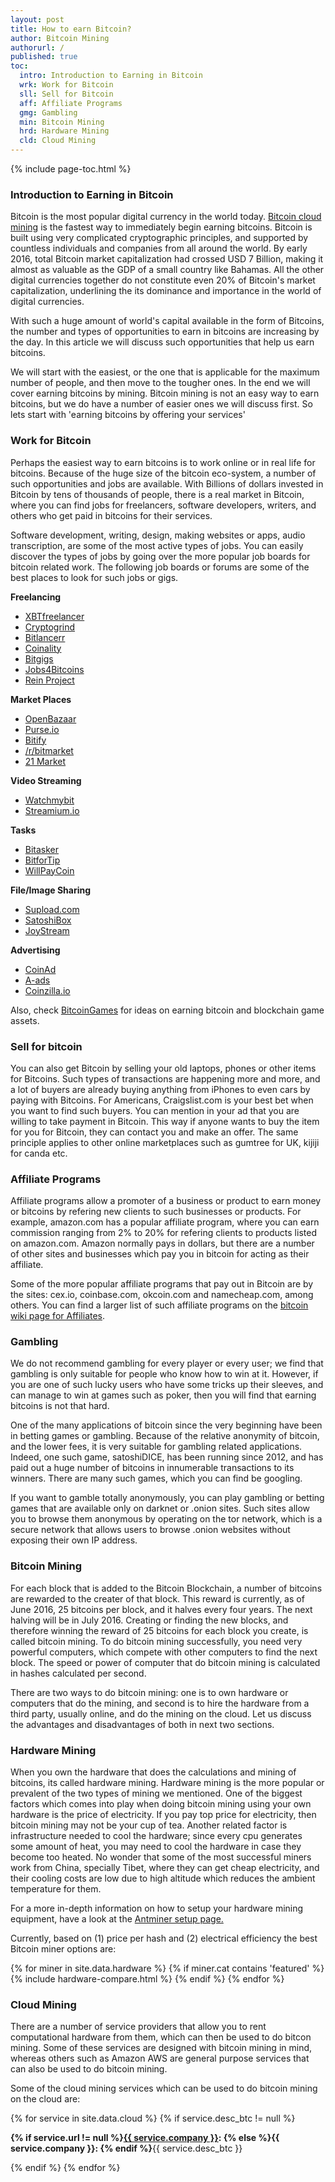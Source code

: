 ```yaml
---
layout: post
title: How to earn Bitcoin?
author: Bitcoin Mining
authorurl: /
published: true
toc:
  intro: Introduction to Earning in Bitcoin
  wrk: Work for Bitcoin
  sll: Sell for Bitcoin
  aff: Affiliate Programs
  gmg: Gambling
  min: Bitcoin Mining
  hrd: Hardware Mining
  cld: Cloud Mining
---
```


{% include page-toc.html %}

<h3 id="intro">Introduction to Earning in Bitcoin</h3>

Bitcoin is the most popular digital currency in the world today. <a href="/how-to-earn-bitcoin/#cld">Bitcoin cloud mining</a> is the fastest way to immediately begin earning bitcoins. Bitcoin is built using very complicated cryptographic principles, and supported by countless individuals and companies from all around the world. By early 2016, total Bitcoin market capitalization had crossed USD 7 Billion, making it almost as valuable as the GDP of a small country like Bahamas. All the other digital currencies together do not constitute even 20% of Bitcoin's market capitalization, underlining the its dominance and importance in the world of digital currencies.  

With such a huge amount of world's capital available in the form of Bitcoins, the number and types of opportunities to earn in bitcoins are increasing by the day. In this article we will discuss such opportunities that help us earn bitcoins. 

We will start with the easiest, or the one that is applicable for the maximum number of people, and then move to the tougher ones. In the end we will cover earning bitcoins by mining. Bitcoin mining is not an easy way to earn bitcoins, but we do have a number of easier ones we will discuss first. So lets start with 'earning bitcoins by offering your services'

<h3 id="wrk">Work for Bitcoin</h3>

Perhaps the easiest way to earn bitcoins is to work online or in real life for bitcoins. Because of the huge size of the bitcoin eco-system, a number of such opportunities and jobs are available. With Billions of dollars invested in Bitcoin by tens of thousands of people, there is a real market in Bitcoin, where you can find jobs for freelancers, software developers, writers, and others who get paid in bitcoins for their services. 

Software development, writing, design, making websites or apps, audio transcription, are some of the most active types of jobs. You can easily discover the types of jobs by going over the more popular job boards for bitcoin related work. The following job boards or forums are some of the best places to look for such jobs or gigs.

<p><strong>Freelancing</strong></p>

<ul>

<li><a href="https://www.xbtfreelancer.com/">XBTfreelancer</a></li>
<li><a href="http://www.cryptogrind.com/#!/">Cryptogrind</a></li>
<li><a href="http://bitlancerr.com/">Bitlancerr</a></li>
<li><a href="https://coinality.com/">Coinality</a></li>
<li><a href="http://bitgigs.com/">Bitgigs</a></li>
<li><a href="https://www.reddit.com/r/Jobs4Bitcoins/">Jobs4Bitcoins</a></li>
<li><a href="http://reinproject.org/">Rein Project</a></li>
</ul>

<p><strong>Market Places</strong></p>

<ul>
<li><a href="https://openbazaar.org/">OpenBazaar</a></li>
<li><a href="https://purse.io/merchants/">Purse.io</a></li>
<li><a href="https://bitify.com/">Bitify</a></li>
<li><a href="https://www.reddit.com/r/bitmarket">/r/bitmarket</a></li>
<li><a href="https://21.co/mkt/">21 Market</a></li>
</ul>

<p><strong>Video Streaming</strong></p>

<ul>
<li><a href="http://www.watchmybit.com/">Watchmybit</a></li>
<li><a href="https://streamium.io/">Streamium.io</a></li>
</ul>

<p><strong>Tasks</strong></p>

<ul>
<li><a href="http://www.bitasker.com/">Bitasker</a></li>
<li><a href="http://www.bitfortip.com/">BitforTip</a></li>
<li><a href="https://www.willpaycoin.com/">WillPayCoin</a></li>
</ul>

<p><strong>File/Image Sharing</strong></p>

<ul>
<li><a href="https://www.supload.com/">Supload.com</a></li>
<li><a href="http://satoshibox.com/">SatoshiBox</a></li>
<li><a href="http://joystream.co/">JoyStream</a></li>
</ul>

<p><strong>Advertising</strong></p>

<ul>
<li><a href="https://coinad.com/">CoinAd</a></li>
<li><a href="https://a-ads.com/">A-ads</a></li>
<li><a href="https://coinzilla.io/">Coinzilla.io</a></li>
</ul>

<p>Also, check <a href="https://www.reddit.com/r/BitcoinGames">BitcoinGames</a> for ideas on earning bitcoin and blockchain game assets.</p>


<h3 id="sll">Sell for bitcoin</h3>

You can also get Bitcoin by selling your old laptops, phones or other items for Bitcoins. Such types of transactions are happening more and more, and a lot of buyers are already buying anything from iPhones to even cars by paying with Bitcoins. For Americans, Craigslist.com is your best bet when you want to find such buyers. You can mention in your ad that you are willing to take payment in Bitcoin. This way if anyone wants to buy the item for you for Bitcoin, they can contact you and make an offer. The same principle applies to other online marketplaces such as gumtree for UK, kijiji for canda etc. 


<h3 id='aff'>Affiliate Programs</h3>

Affiliate programs allow a promoter of a business or product to earn money or bitcoins by refering new clients to such businesses or products. For example, amazon.com has a popular affiliate program, where you can earn commission ranging from 2% to 20% for refering clients to products listed on amazon.com. Amazon normally pays in dollars, but there are a number of other sites and businesses which pay you in bitcoin for acting as their affiliate. 

Some of the more popular affiliate programs that pay out in Bitcoin are by the sites: cex.io, coinbase.com, okcoin.com and namecheap.com, among others. You can find a larger list of such affiliate programs on the <a href="https://en.bitcoin.it/wiki/Bitcoin_Affiliate_Programs">bitcoin wiki page for Affiliates</a>.

<h3 id='gmg'>Gambling </h3>
We do not recommend gambling for every player or every user; we find that gambling is only suitable for people who know how to win at it. However, if you are one of such lucky users who have some tricks up their sleeves, and can manage to win at games such as poker, then you will find that earning bitcoins is not that hard. 

One of the many applications of bitcoin since the very beginning have been in betting games or gambling. Because of the  relative anonymity of bitcoin, and the lower fees, it is very suitable for gambling related applications. Indeed, one such game, satoshiDICE, has been running since 2012, and has paid out a huge number of bitcoins in innumerable transactions to its winners. There are many such games, which you can find be googling. 

If you want to gamble totally anonymously, you can play gambling or betting games that are available only on darknet or .onion sites. Such sites allow you to browse them anonymous by operating on the tor network, which is a secure network that allows users to browse .onion websites without exposing their own IP address. 

<h3 id="min">Bitcoin Mining</h3>

For each block that is added to the Bitcoin Blockchain, a number of bitcoins are rewarded to the creater of that block. This reward is currently, as of June 2016, 25 bitcoins per block, and it halves every four years. The next halving will be in July 2016. Creating or finding the new blocks, and therefore winning the reward of 25 bitcoins for each block you create, is called bitcoin mining. To do bitcoin mining successfully, you need very powerful computers, which compete with other computers to find the next block. The speed or power of computer that do bitcoin mining is calculated in hashes calculated per second. 

There are two ways to do bitcoin mining: one is to own hardware or computers that do the mining, and second is to hire the hardware from a third party, usually online, and do the mining on the cloud. Let us discuss the advantages and disadvantages of both in next two sections.


<h3 id="hrd">Hardware Mining</h3>

When you own the hardware that does the calculations and mining of bitcoins, its called hardware mining. Hardware mining is the more popular or prevalent of the two types of mining we mentioned. One of the biggest factors which comes into play when doing bitcoin mining using your own hardware is the price of electricity. If you pay top price for electricity, then bitcoin mining may not be your cup of tea. Another related factor is infrastructure needed to cool the hardware; since every cpu generates some amount of heat, you may need to cool the hardware in case they become too heated. No wonder that some of the most successful miners work from China, specially Tibet, where they can get cheap electricity, and their cooling costs are low due to high altitude which reduces the ambient temperature for them. 


For a more in-depth information on how to setup your hardware mining equipment, have a look at the <a href="/antminer-s3-bitcoin-miner-setup/">Antminer setup page.</a> 

Currently, based on (1) price per hash and (2) electrical efficiency the best Bitcoin miner options are: 

<div class="hardware-comparison">
{% for miner in site.data.hardware %}
{% if miner.cat contains 'featured' %}
{% include hardware-compare.html %}
{% endif %}
{% endfor %}
</div>


<h3 id="cld">Cloud Mining</h3>
There are a number of service providers that allow you to rent computational hardware from them, which can then be used to do bitcon mining. Some of these services are designed with bitcoin mining in mind, whereas others such as Amazon AWS are general purpose services that can also be used to do bitcoin mining.  

Some of the cloud mining services which can be used to do bitcoin mining on the cloud are:

{% for service in site.data.cloud %}
{% if service.desc_btc != null %}
<p class="cloud-mining-info">
<b>{% if service.url != null %}<a rel="nofollow" href="{{ service.url }}">{{ service.company }}</a>: {% else %}{{ service.company }}: {% endif %}</b>{{ service.desc_btc }}
</p>
{% endif %}
{% endfor %}


